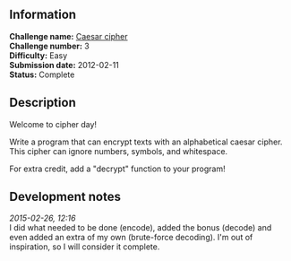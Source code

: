 ## Information

**Challenge name:** [Caesar cipher](http://www.reddit.com/r/dailyprogrammer/comments/pkw2m/2112012_challenge_3_easy/)  
**Challenge number:** 3  
**Difficulty:** Easy  
**Submission date:** 2012-02-11  
**Status:** Complete

## Description

Welcome to cipher day!

Write a program that can encrypt texts with an alphabetical caesar cipher. This cipher can ignore
numbers, symbols, and whitespace.

For extra credit, add a "decrypt" function to your program!

## Development notes

*2015-02-26, 12:16*  
I did what needed to be done (encode), added the bonus (decode) and even added an extra of my
own (brute-force decoding). I'm out of inspiration, so I will consider it complete.
